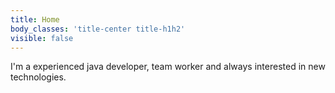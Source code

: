 ```yaml
---
title: Home
body_classes: 'title-center title-h1h2'
visible: false
---
```


I'm a experienced java developer, team worker and always interested in new technologies. 